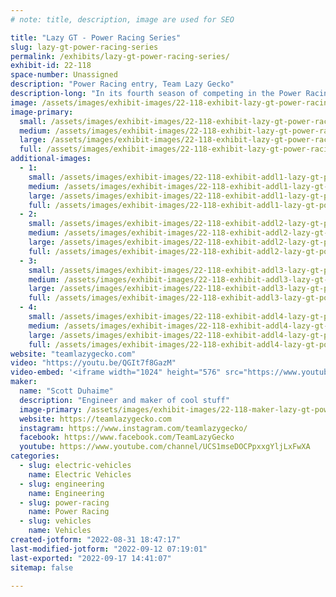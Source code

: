 ```yaml
---
# note: title, description, image are used for SEO

title: "Lazy GT - Power Racing Series"
slug: lazy-gt-power-racing-series
permalink: /exhibits/lazy-gt-power-racing-series/
exhibit-id: 22-118
space-number: Unassigned
description: "Power Racing entry, Team Lazy Gecko"
description-long: "In its fourth season of competing in the Power Racing Series, Lazy GT is a 48v Dual Motor Electric Go Kart. Member of Team Lazy Gecko."
image: /assets/images/exhibit-images/22-118-exhibit-lazy-gt-power-racing-series-2019-11-18-22-15-23-2-large.jpg
image-primary: 
  small: /assets/images/exhibit-images/22-118-exhibit-lazy-gt-power-racing-series-2019-11-18-22-15-23-2-small.jpg
  medium: /assets/images/exhibit-images/22-118-exhibit-lazy-gt-power-racing-series-2019-11-18-22-15-23-2-medium.jpg
  large: /assets/images/exhibit-images/22-118-exhibit-lazy-gt-power-racing-series-2019-11-18-22-15-23-2-large.jpg
  full: /assets/images/exhibit-images/22-118-exhibit-lazy-gt-power-racing-series-2019-11-18-22-15-23-2-full.jpg
additional-images: 
  - 1:
    small: /assets/images/exhibit-images/22-118-exhibit-addl1-lazy-gt-power-racing-series-2019-06-28-18-21-31-small.jpg
    medium: /assets/images/exhibit-images/22-118-exhibit-addl1-lazy-gt-power-racing-series-2019-06-28-18-21-31-medium.jpg
    large: /assets/images/exhibit-images/22-118-exhibit-addl1-lazy-gt-power-racing-series-2019-06-28-18-21-31-large.jpg
    full: /assets/images/exhibit-images/22-118-exhibit-addl1-lazy-gt-power-racing-series-2019-06-28-18-21-31-full.jpg
  - 2:
    small: /assets/images/exhibit-images/22-118-exhibit-addl2-lazy-gt-power-racing-series-2019-07-08-09-51-36-small.jpg
    medium: /assets/images/exhibit-images/22-118-exhibit-addl2-lazy-gt-power-racing-series-2019-07-08-09-51-36-medium.jpg
    large: /assets/images/exhibit-images/22-118-exhibit-addl2-lazy-gt-power-racing-series-2019-07-08-09-51-36-large.jpg
    full: /assets/images/exhibit-images/22-118-exhibit-addl2-lazy-gt-power-racing-series-2019-07-08-09-51-36-full.jpg
  - 3:
    small: /assets/images/exhibit-images/22-118-exhibit-addl3-lazy-gt-power-racing-series-2019-08-23-08-45-35-small.jpg
    medium: /assets/images/exhibit-images/22-118-exhibit-addl3-lazy-gt-power-racing-series-2019-08-23-08-45-35-medium.jpg
    large: /assets/images/exhibit-images/22-118-exhibit-addl3-lazy-gt-power-racing-series-2019-08-23-08-45-35-large.jpg
    full: /assets/images/exhibit-images/22-118-exhibit-addl3-lazy-gt-power-racing-series-2019-08-23-08-45-35-full.jpg
  - 4:
    small: /assets/images/exhibit-images/22-118-exhibit-addl4-lazy-gt-power-racing-series-2019-09-13-16-09-29-1-small.jpg
    medium: /assets/images/exhibit-images/22-118-exhibit-addl4-lazy-gt-power-racing-series-2019-09-13-16-09-29-1-medium.jpg
    large: /assets/images/exhibit-images/22-118-exhibit-addl4-lazy-gt-power-racing-series-2019-09-13-16-09-29-1-large.jpg
    full: /assets/images/exhibit-images/22-118-exhibit-addl4-lazy-gt-power-racing-series-2019-09-13-16-09-29-1-full.jpg
website: "teamlazygecko.com"
video: "https://youtu.be/QGIt7f8GazM"
video-embed: '<iframe width="1024" height="576" src="https://www.youtube.com/embed/QGIt7f8GazM?feature=oembed" frameborder="0" allow="accelerometer; autoplay; clipboard-write; encrypted-media; gyroscope; picture-in-picture" allowfullscreen title="Orlando Maker Faire 2021"></iframe>'
maker: 
  name: "Scott Duhaime"
  description: "Engineer and maker of cool stuff"
  image-primary: /assets/images/exhibit-images/22-118-maker-lazy-gt-power-racing-series-lazy-gt-orlando-medium.jpg
  website: https://teamlazygecko.com
  instagram: https://www.instagram.com/teamlazygecko/
  facebook: https://www.facebook.com/TeamLazyGecko
  youtube: https://www.youtube.com/channel/UCS1mseDOCPpxxgYljLxFwXA
categories: 
  - slug: electric-vehicles
    name: Electric Vehicles
  - slug: engineering
    name: Engineering
  - slug: power-racing
    name: Power Racing
  - slug: vehicles
    name: Vehicles
created-jotform: "2022-08-31 18:47:17"
last-modified-jotform: "2022-09-12 07:19:01"
last-exported: "2022-09-17 14:41:07"
sitemap: false

---
```

